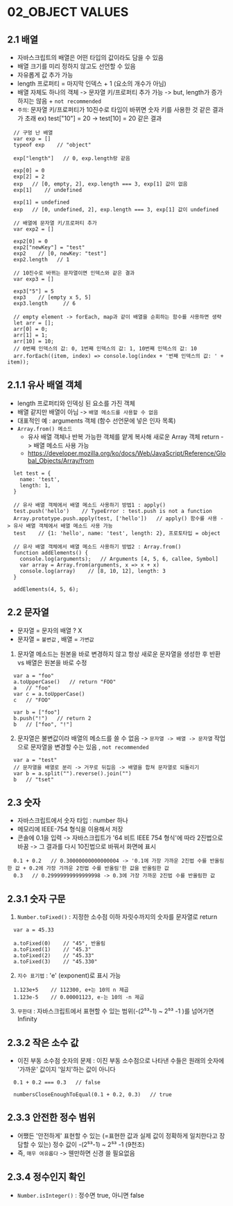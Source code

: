 # 02_OBJECT VALUES

## 2.1 배열

- 자바스크립트의 배열은 어떤 타입의 값이라도 담을 수 있음
- 배열 크기를 미리 정하지 않고도 선언할 수 있음
- 자유롭게 값 추가 가능
- length 프로퍼티 = 마지막 인덱스 + 1 (요소의 개수가 아님)
- 배열 자체도 하나의 객체 -> 문자열 키/프로퍼티 추가 가능 -> but, length가 증가하지는 않음 + `not recommended`
- `주의`: 문자열 키/프로퍼티가 10진수로 타입이 바뀌면 숫자 키를 사용한 것 같은 결과가 초래 ex) test["10"] = 20 -> test[10] = 20 같은 결과

```
  // 구멍 난 배열
  var exp = []
  typeof exp    // "object"

  exp["length"]   // 0, exp.length랑 같음

  exp[0] = 0
  exp[2] = 2
  exp   // [0, empty, 2], exp.length === 3, exp[1] 값이 없음
  exp[1]    // undefined

  exp[1] = undefined
  exp   // [0, undefined, 2], exp.length === 3, exp[1] 값이 undefined

```

```
  // 배열에 문자열 키/프로퍼티 추가
  var exp2 = []

  exp2[0] = 0
  exp2["newKey"] = "test"
  exp2    // [0, newKey: "test"]
  exp2.length   // 1

  // 10진수로 바뀌는 문자열이면 인덱스와 같은 결과
  var exp3 = []

  exp3["5"] = 5
  exp3    // [empty x 5, 5]
  exp3.length     // 6

  // empty element -> forEach, map과 같이 배열을 순회하는 함수를 사용하면 생략
  let arr = [];
  arr[0] = 0;
  arr[1] = 1;
  arr[10] = 10;
  // 0번째 인덱스의 값: 0, 1번째 인덱스의 값: 1, 10번째 인덱스의 값: 10
  arr.forEach((item, index) => console.log(index + '번째 인덱스의 값: ' + item));
```

## 2.1.1 유사 배열 객체

- length 프로퍼티와 인덱싱 된 요소를 가진 객체
- 배열 같지만 배열이 아님 -> `배열 메소드를 사용할 수 없음`
- 대표적인 예 : arguments 객체 (함수 선언문에 넣은 인자 목록)
- `Array.from() 메소드`
  - 유사 배열 객체나 반복 가능한 객체를 얕게 복사해 새로운 Array 객체 return -> 배열 메소드 사용 가능
  - https://developer.mozilla.org/ko/docs/Web/JavaScript/Reference/Global_Objects/Array/from

```
  let test = {
    name: 'test',
    length: 1,
  }

  // 유사 배열 객체에서 배열 메소드 사용하기 방법1 : apply()
  test.push('hello')    // TypeError : test.push is not a function
  Array.prototype.push.apply(test, ['hello'])   // apply() 함수를 사용 -> 유사 배열 객체에서 배열 메소드 사용 가능
  test    // {1: 'hello', name: 'test', length: 2}, 프로토타입 = object

  // 유사 배열 객체에서 배열 메소드 사용하기 방법2 : Array.from()
  function addElements() {
    console.log(arguments);   // Arguments [4, 5, 6, callee, Symbol]
    var array = Array.from(arguments, x => x + x)
    console.log(array)    // [8, 10, 12], length: 3
  }

  addElements(4, 5, 6);
```

## 2.2 문자열

- 문자열 = 문자의 배열 ? X
- 문자열 = `불변값` , 배열 = `가변값`

1. 문자열 메소드는 원본을 바로 변경하지 않고 항상 새로운 문자열을 생성한 후 반환 vs 배열은 원본을 바로 수정

```
  var a = "foo"
  a.toUpperCase()   // return "FOO"
  a   // "foo"
  var c = a.toUpperCase()
  c   // "FOO"

  var b = ["foo"]
  b.push("!")   // return 2
  b   // ["foo", "!"]
```

2. 문자열은 불변값이라 배열의 메소드를 쓸 수 없음 -> `문자열 -> 배열 -> 문자열` 작업으로 문자열을 변경할 수는 있음 , `not recommended`

```
  var a = "test"
  // 문자열을 배열로 분리 -> 거꾸로 뒤집음 -> 배열을 합쳐 문자열로 되돌리기
  var b = a.split("").reverse().join("")
  b   // "tset"
```

## 2.3 숫자

- 자바스크립트에서 숫자 타입 : number 하나
- 메모리에 IEEE-754 형식을 이용해서 저장
- 콘솔에 0.1을 입력 -> 자바스크립트가 '64 비트 IEEE 754 형식'에 따라 2진법으로 바꿈 -> 그 결과를 다시 10진법으로 바꿔서 화면에 표시

```
  0.1 + 0.2   // 0.30000000000000004 -> '0.1에 가장 가까운 2진법 수를 반올림한 값 + 0.2에 가장 가까운 2전법 수를 반올림'한 값을 반올림한 값
  0.3   // 0.29999999999999998 -> 0.3에 가장 가까운 2진법 수를 반올림한 값
```

## 2.3.1 숫자 구문

1. `Number.toFixed()` : 지정한 소수점 이하 자릿수까지의 숫자를 문자열로 return

```
  var a = 45.33

  a.toFixed(0)    // "45", 반올림
  a.toFixed(1)    // "45.3"
  a.toFixed(2)    // "45.33"
  a.toFixed(3)    // "45.330"
```

2. `지수 표기법` : 'e' (exponent)로 표시 가능

```
  1.123e+5    // 112300, e+는 10의 n 제곱
  1.123e-5    // 0.00001123, e-는 10의 -n 제곱
```

3. `무한대` : 자바스크립트에서 표현할 수 있는 범위(-(2⁵³-1) ~ 2⁵³ -1 )를 넘어가면 Infinity

## 2.3.2 작은 소수 값

- 이진 부동 소수점 숫자의 문제 : 이진 부동 소수점으로 나타낸 수들은 원래의 숫자에 '가까운' 값이지 '일치'하는 값이 아니다

```
  0.1 + 0.2 === 0.3   // false

  numbersCloseEnoughToEqual(0.1 + 0.2, 0.3)   // true
```

## 2.3.3 안전한 정수 범위

- 어쨌든 '안전하게' 표현할 수 있는 (=표현한 값과 실제 값이 정확하게 일치한다고 장담할 수 있는) 정수 값이 -(2⁵³-1) ~ 2⁵³ -1 (9천조)
- 즉, `매우 여유롭다` -> 웬만하면 신경 쓸 필요없음

## 2.3.4 정수인지 확인

- `Number.isInteger()` : 정수면 true, 아니면 false
